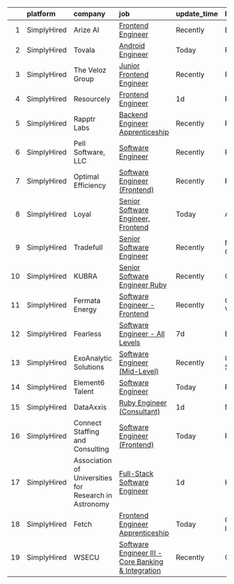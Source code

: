 

|    | platform    | company                                               | job                                                                                                                                                              | update_time   | location                 |
|---:|:------------|:------------------------------------------------------|:-----------------------------------------------------------------------------------------------------------------------------------------------------------------|:--------------|:-------------------------|
|  1 | SimplyHired | Arize AI                                              | [Frontend Engineer](https://www.simplyhired.com/job/xQaaVC5vOtRS4JzrdHWflzM8ynmcpN-5LqOA84ur9JKgs3BKShIeyw?q=frontend+engineer)                                  | Recently      | Berkeley, CA             |
|  2 | SimplyHired | Tovala                                                | [Android Engineer](https://www.simplyhired.com/job/CEfMJdp_ZFr6xkzQLTFCvZwkWOtVp-5K4CSSrNpYJFWpzEVp6lai2Q?q=frontend+engineer)                                   | Today         | Remote                   |
|  3 | SimplyHired | The Veloz Group                                       | [Junior Frontend Engineer](https://www.simplyhired.com/job/1lmRPeJQcIuYQW-Sqf8-1rUzud-_LA4n-p--hYKkb_pBEvImygS1aQ?q=frontend+engineer)                           | Recently      | Remote                   |
|  4 | SimplyHired | Resourcely                                            | [Frontend Engineer](https://www.simplyhired.com/job/Uc6UccvGcMDW13FHGBy8fdZOE9XDSsqW0OqQmVeKRZ16eC9HoEBbTA?q=frontend+engineer)                                  | 1d            | Remote                   |
|  5 | SimplyHired | Rapptr Labs                                           | [Backend Engineer Apprenticeship](https://www.simplyhired.com/job/lEwEwcFW4HlOa7-DiALuCv8HvpGO4tCWaTA3aQe0KdCTamgjntJKwQ?q=frontend+engineer)                    | Recently      | Remote                   |
|  6 | SimplyHired | Pell Software, LLC                                    | [Software Engineer](https://www.simplyhired.com/job/cbsXODQzcYfeaEM6hKTQPh_0I-_twtV06Sc_tTFHz9tJ_0lbPyB2hw?q=frontend+engineer)                                  | Recently      | Remote                   |
|  7 | SimplyHired | Optimal Efficiency                                    | [Software Engineer (Frontend)](https://www.simplyhired.com/job/tdLZYEMU6jRlLMj0yVKcd_PBezg-af1i6_WgEMyzuy3GSBM61IN0xg?q=frontend+engineer)                       | Recently      | Remote                   |
|  8 | SimplyHired | Loyal                                                 | [Senior Software Engineer, Frontend](https://www.simplyhired.com/job/TRzMsamEmA6WMD5mQCYLP9DULohNtAkQ5owQDfG0gK2niWAGzHxkAA?q=frontend+engineer)                 | Today         | Atlanta, GA              |
|  9 | SimplyHired | Tradefull                                             | [Senior Software Engineer](https://www.simplyhired.com/job/15hxjoz77E0q1QpeBf4YshzZrzwKPuONv7ZlpsGNs4yUCZzCf8VBgg?q=frontend+engineer)                           | Recently      | North Canton, OH         |
| 10 | SimplyHired | KUBRA                                                 | [Senior Software Engineer Ruby](https://www.simplyhired.com/job/IMc1qM9PNQDKrzAaEzegkU96YoUS4q3xv4gvwVjFOsCi_DInfx4pMQ?q=frontend+engineer)                      | Recently      | Colorado                 |
| 11 | SimplyHired | Fermata Energy                                        | [Software Engineer - Frontend](https://www.simplyhired.com/job/eAiFZM8RuqDuBxJGnc2d1eiaC4NpTsvteYIrmiT-ynGlwAmuB92ARA?q=frontend+engineer)                       | Recently      | Charlottesville, VA      |
| 12 | SimplyHired | Fearless                                              | [Software Engineer - All Levels](https://www.simplyhired.com/job/Qp3xdw33jH5qp5ArMvIW6YGTwnwTCwqCjUxSzkvJkx-_mT-BZvk--Q?q=frontend+engineer)                     | 7d            | Baltimore, MD            |
| 13 | SimplyHired | ExoAnalytic Solutions                                 | [Software Engineer (Mid-Level)](https://www.simplyhired.com/job/mSyZb5c0b3FjWoEhGzUH2rsmuEqE5YghjQhq5DTuNP-t-YjHBtkE6w?q=frontend+engineer)                      | Recently      | Colorado Springs, CO     |
| 14 | SimplyHired | Element6 Talent                                       | [Software Engineer](https://www.simplyhired.com/job/hZsZgAGFIW9yTRBOT9sMsP1zfFnyVu3VTsCFfg2n5eRRV0bAzpyQug?q=frontend+engineer)                                  | Today         | Remote                   |
| 15 | SimplyHired | DataAxxis                                             | [Ruby Engineer (Consultant)](https://www.simplyhired.com/job/YwcSCM-ysB6dVZUbxZ7mL-ZM5HMJz9YM5_Ix4Q196lOgRNWXucItFA?q=frontend+engineer)                         | 1d            | New York, NY             |
| 16 | SimplyHired | Connect Staffing and Consulting                       | [Software Engineer (Frontend)](https://www.simplyhired.com/job/_WIvRTpynWW7_gFZoeh6uD3ZwizJf4ORuR0JvD9-90kv4t7vNqsJ9g?q=frontend+engineer)                       | Today         | Remote                   |
| 17 | SimplyHired | Association of Universities for Research in Astronomy | [Full-Stack Software Engineer](https://www.simplyhired.com/job/2gDKWvgMSZNWjwUOGlltVVsVLzhXAoxTwWM-uBlLKzuL80GMtGNrSA?q=frontend+engineer)                       | 1d            | Hilo, HI                 |
| 18 | SimplyHired | Fetch                                                 | [Frontend Engineer Apprenticeship](https://www.simplyhired.com/job/BR7Fu8R2UPHTwpuEviUUSA_HHg32Zuy0q6wxZPStzEXMOs1Km75QDA?q=frontend+engineer)                   | Today         | Chicago, IL +2 locations |
| 19 | SimplyHired | WSECU                                                 | [Software Engineer III - Core Banking & Integration](https://www.simplyhired.com/job/89IPxKVoR-NucbSBswAmfjmyMdv9imkRNVRMD971LiBsOKW9PF_Swg?q=frontend+engineer) | Recently      | Olympia, WA              |